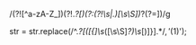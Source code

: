 /(?![^a-zA-Z_])(?!.*?\[)(?:(?!\s|\.)[\s\S])*?(?=\])/g




str = str.replace(/^.*?[([{]\s*([\s\S]*?)\s*[)\]}].*$/, '($1)');
